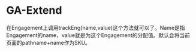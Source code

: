 GA-Extend
=========
在Engagement上调用trackEng(name,value)这个方法就可以了。Name是指Engagement的name，value就是为这个Engagement的分配值。默认会将当前页面的pathname+name作为SKU。
